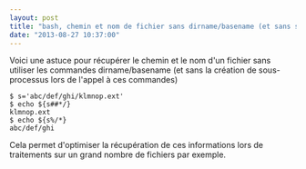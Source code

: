 ```yaml
---
layout: post
title: "bash, chemin et nom de fichier sans dirname/basename (et sans sous-processus)"
date: "2013-08-27 10:37:00"
---
```

Voici une astuce pour récupérer le chemin et le nom d'un fichier sans utiliser les commandes dirname/basename (et sans la création de sous-processus lors de l'appel à ces commandes)


```
$ s='abc/def/ghi/klmnop.ext'
$ echo ${s##*/}
klmnop.ext
$ echo ${s%/*}
abc/def/ghi
```

Cela permet d'optimiser la récupération de ces informations lors de traitements sur un grand nombre de fichiers par exemple.
